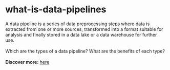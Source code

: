 # what-is-data-pipelines

A data pipeline is a series of data preprocessing steps where data is extracted from one or more sources, transformed into a format suitable for analysis and finally stored in a data lake or a data warehouse for further use. </br>
</br>
Which are the types of a data pipeline?
What are the benefits of each type?
</br> </br>
**Discover more:** [here](https://grigoriaangelou.github.io/what-is-data-pipelines/) 
